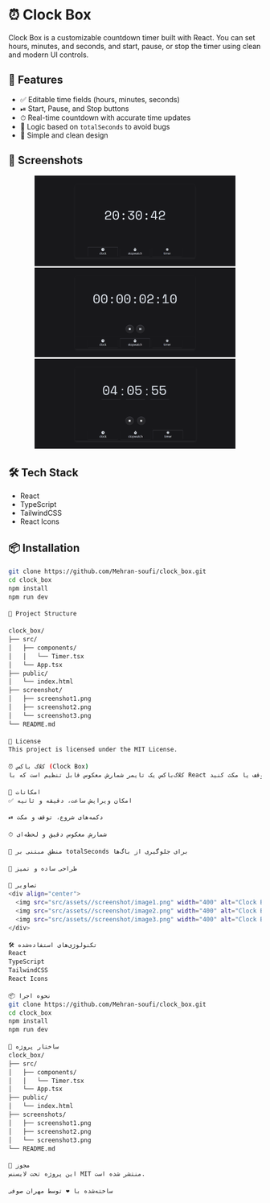 # ⏰ Clock Box

Clock Box is a customizable countdown timer built with React. You can set hours, minutes, and seconds, and start, pause, or stop the timer using clean and modern UI controls.

## 🚀 Features

- ✅ Editable time fields (hours, minutes, seconds)
- ⏯ Start, Pause, and Stop buttons
- ⏱ Real-time countdown with accurate time updates
- 🧠 Logic based on `totalSeconds` to avoid bugs
- 🎨 Simple and clean design

## 📸 Screenshots

<div align="center">
  <img src="src/assets//screenshot/image1.png" width="400" alt="Clock Box Screenshot 1" />
  <img src="src/assets//screenshot/image2.png" width="400" alt="Clock Box Screenshot 2" />
  <img src="src/assets//screenshot/image3.png" width="400" alt="Clock Box Screenshot 3" />
</div>

## 🛠 Tech Stack

- React
- TypeScript
- TailwindCSS
- React Icons

## 📦 Installation

```bash
git clone https://github.com/Mehran-soufi/clock_box.git
cd clock_box
npm install
npm run dev

📁 Project Structure

clock_box/
├── src/
│   ├── components/
│   │   └── Timer.tsx
│   └── App.tsx
├── public/
│   └── index.html
├── screenshot/
│   ├── screenshot1.png
│   ├── screenshot2.png
│   └── screenshot3.png
└── README.md

📃 License
This project is licensed under the MIT License.

⏰ کلاک باکس (Clock Box)
کلاک‌باکس یک تایمر شمارش معکوس قابل تنظیم است که با React ساخته شده. شما می‌توانید ساعت، دقیقه و ثانیه را تنظیم کرده و با استفاده از دکمه‌های مدرن، تایمر را شروع، متوقف یا مکث کنید.

🚀 امکانات
✅ امکان ویرایش ساعت، دقیقه و ثانیه

⏯ دکمه‌های شروع، توقف و مکث

⏱ شمارش معکوس دقیق و لحظه‌ای

🧠 منطق مبتنی بر totalSeconds برای جلوگیری از باگ‌ها

🎨 طراحی ساده و تمیز

📸 تصاویر
<div align="center">
  <img src="src/assets//screenshot/image1.png" width="400" alt="Clock Box Screenshot 1" />
  <img src="src/assets//screenshot/image2.png" width="400" alt="Clock Box Screenshot 2" />
  <img src="src/assets//screenshot/image3.png" width="400" alt="Clock Box Screenshot 3" />
</div>

🛠 تکنولوژی‌های استفاده‌شده
React
TypeScript
TailwindCSS
React Icons

📦 نحوه اجرا
git clone https://github.com/Mehran-soufi/clock_box.git
cd clock_box
npm install
npm run dev

📁 ساختار پروژه
clock_box/
├── src/
│   ├── components/
│   │   └── Timer.tsx
│   └── App.tsx
├── public/
│   └── index.html
├── screenshots/
│   ├── screenshot1.png
│   ├── screenshot2.png
│   └── screenshot3.png
└── README.md

📃 مجوز
این پروژه تحت لایسنس MIT منتشر شده است.

ساخته‌شده با ❤️ توسط مهران صوفی
